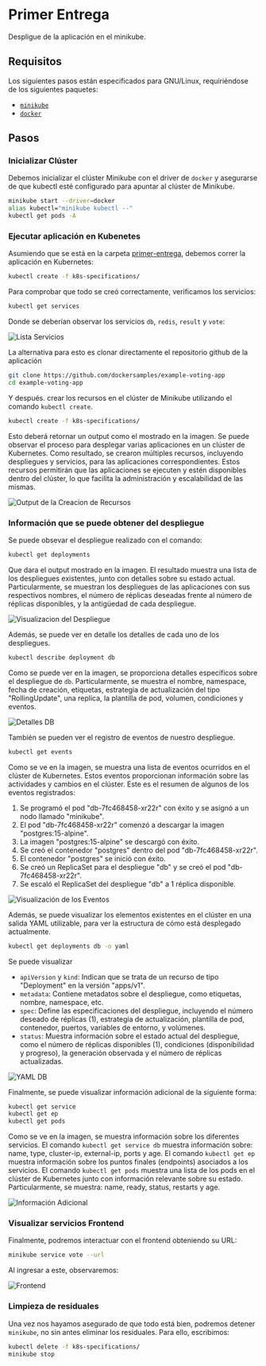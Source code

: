 # Primer Entrega

Despligue de la aplicación en el minikube.

## Requisitos

Los siguientes pasos están especificados para GNU/Linux, requiriéndose de los siguientes paquetes:

- [`minikube`](https://minikube.sigs.k8s.io/docs/start/)
- [`docker`](https://docs.docker.com/engine/install/)

## Pasos

### Inicializar Clúster

Debemos inicializar el clúster Minikube con el driver de `docker` y 
asegurarse de que kubectl esté configurado para apuntar al clúster de Minikube. 

```bash
minikube start --driver=docker
alias kubectl="minikube kubectl --"
kubectl get pods -A
```

### Ejecutar aplicación en Kubenetes

Asumiendo que se está en la carpeta [primer-entrega](/primer-entrega/), debemos correr la aplicación en Kubernetes:

```bash
kubectl create -f k8s-specifications/
```

Para comprobar que todo se creó correctamente, verificamos los servicios:

```bash
kubectl get services
```

Donde se deberían observar los servicios `db`, `redis`, `result` y `vote`:

![Lista Servicios](./screenshots/lista-servicios.png)

La alternativa para esto es clonar directamente el repositorio github de la aplicación

```bash
git clone https://github.com/dockersamples/example-voting-app
cd example-voting-app
```

Y después. crear los recursos en el clúster de Minikube utilizando el comando `kubectl create`.

```bash
kubectl create -f k8s-specifications/
```

Esto deberá retornar un output como el mostrado en la imagen. Se puede observar el proceso para desplegar varias aplicaciones en un clúster de Kubernetes. Como resultado, se crearon múltiples recursos, incluyendo despliegues y servicios, para las aplicaciones correspondientes. Estos recursos permitirán que las aplicaciones se ejecuten y estén disponibles dentro del clúster, lo que facilita la administración y escalabilidad de las mismas.

![Output de la Creacion de Recursos](screenshots/creacion_recursos_minikube.png)

### Información que se puede obtener del despliegue

Se puede obsevar el despliegue realizado con el comando:

```bash
kubectl get deployments
```

Que dara el output mostrado en la imagen. El resultado muestra una lista de los despliegues existentes, junto con detalles sobre su estado actual. Particularmente, se muestran los despliegues de las aplicaciones con sus respectivos nombres, el número de réplicas deseadas frente al número de réplicas disponibles, y la antigüedad de cada despliegue.

![Visualizacion del Despliegue](screenshots/visualizacion_despliegue.png)

Además, se puede ver en detalle los detalles de cada uno de los despliegues.

```bash
kubectl describe deployment db
```

Como se puede ver en la imagen, se proporciona detalles específicos sobre el despliegue de `db`. Particularmente, se muestra el nombre, namespace, fecha de creación, etiquetas, estrategia de actualización del tipo "RollingUpdate", una replica, la plantilla de pod, volumen, condiciones y eventos.

![Detalles DB](screenshots/detalles_despliegue_db.png)

También se pueden ver el registro de eventos de nuestro despliegue.

```bash
kubectl get events
```

Como se ve en la imagen, se muestra una lista de eventos ocurridos en el clúster de Kubernetes. Estos eventos proporcionan información sobre las actividades y cambios en el clúster. Este es el resumen de algunos de los eventos registrados:

1. Se programó el pod "db-7fc468458-xr22r" con éxito y se asignó a un nodo llamado "minikube".
2. El pod "db-7fc468458-xr22r" comenzó a descargar la imagen "postgres:15-alpine".
3. La imagen "postgres:15-alpine" se descargó con éxito.
4. Se creó el contenedor "postgres" dentro del pod "db-7fc468458-xr22r".
5. El contenedor "postgres" se inició con éxito.
6. Se creó un ReplicaSet para el despliegue "db" y se creó el pod "db-7fc468458-xr22r".
7. Se escaló el ReplicaSet del despliegue "db" a 1 réplica disponible.

![Visualización de los Eventos](screenshots/visualizacion_eventos.png)

Además, se puede visualizar los elementos existentes en el clúster en una salida YAML utilizable, para ver la estructura de cómo está desplegado actualmente.

```bash
kubectl get deployments db -o yaml
```

Se puede visualizar

- `apiVersion` y `kind`: Indican que se trata de un recurso de tipo "Deployment" en la versión "apps/v1".
- `metadata`: Contiene metadatos sobre el despliegue, como etiquetas, nombre, namespace, etc.
- `spec`: Define las especificaciones del despliegue, incluyendo el número deseado de réplicas (1), estrategia de actualización, plantilla de pod, contenedor, puertos, variables de entorno, y volúmenes.
- `status`: Muestra información sobre el estado actual del despliegue, como el número de réplicas disponibles (1), condiciones (disponibilidad y progreso), la generación observada y el número de réplicas actualizadas.

![YAML DB](screenshots/yaml_db.png)


Finalmente, se puede visualizar información adicional de la siguiente forma:

```bash
kubectl get service
kubectl get ep
kubectl get pods
```

Como se ve en la imagen, se muestra información sobre los diferentes servicios. El comando `kubectl get service db` muestra información sobre: name, type, cluster-ip, external-ip, ports y age. El comando `kubectl get ep` muestra información sobre los puntos finales (endpoints) asociados a los servicios. El comando `kubectl get pods` muestra una lista de los pods en el clúster de Kubernetes junto con información relevante sobre su estado. Particularmente, se muestra: name, ready, status, restarts y age.

![Información Adicional](screenshots/informacion_adicional.png)

### Visualizar servicios Frontend

Finalmente, podremos interactuar con el frontend obteniendo su URL:

```bash
minikube service vote --url
```

Al ingresar a este, observaremos:

![Frontend](./screenshots/frontend.png)

### Limpieza de residuales

Una vez nos hayamos asegurado de que todo está bien, podremos detener `minikube`, no sin antes eliminar los residuales. Para ello, escribimos:

```bash
kubectl delete -f k8s-specifications/
minikube stop
```